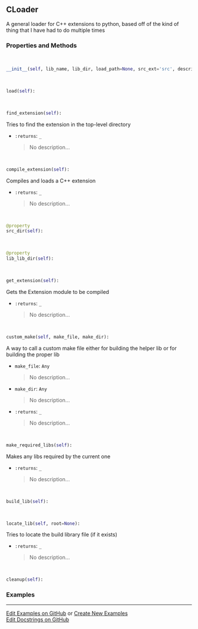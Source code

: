 ## <a id="RynLib.RynUtils.CLoader.CLoader">CLoader</a>
A general loader for C++ extensions to python, based off of the kind of thing that I have had to do multiple times

### Properties and Methods
<a id="RynLib.RynUtils.CLoader.CLoader.__init__" class="docs-object-method">&nbsp;</a>
```python
__init__(self, lib_name, lib_dir, load_path=None, src_ext='src', description='An extension module', version='1.0.0', include_dirs=None, runtime_dirs=None, linked_libs=None, macros=None, extra_link_args=None, extra_compile_args=None, extra_objects=None, source_files=None, build_script=None, requires_make=False, out_dir=None, cleanup_build=True): 
```

<a id="RynLib.RynUtils.CLoader.CLoader.load" class="docs-object-method">&nbsp;</a>
```python
load(self): 
```

<a id="RynLib.RynUtils.CLoader.CLoader.find_extension" class="docs-object-method">&nbsp;</a>
```python
find_extension(self): 
```
Tries to find the extension in the top-level directory
- `:returns`: `_`
    >No description...

<a id="RynLib.RynUtils.CLoader.CLoader.compile_extension" class="docs-object-method">&nbsp;</a>
```python
compile_extension(self): 
```
Compiles and loads a C++ extension
- `:returns`: `_`
    >No description...

<a id="RynLib.RynUtils.CLoader.CLoader.src_dir" class="docs-object-method">&nbsp;</a>
```python
@property
src_dir(self): 
```

<a id="RynLib.RynUtils.CLoader.CLoader.lib_lib_dir" class="docs-object-method">&nbsp;</a>
```python
@property
lib_lib_dir(self): 
```

<a id="RynLib.RynUtils.CLoader.CLoader.get_extension" class="docs-object-method">&nbsp;</a>
```python
get_extension(self): 
```
Gets the Extension module to be compiled
- `:returns`: `_`
    >No description...

<a id="RynLib.RynUtils.CLoader.CLoader.custom_make" class="docs-object-method">&nbsp;</a>
```python
custom_make(self, make_file, make_dir): 
```
A way to call a custom make file either for building the helper lib or for building the proper lib
- `make_file`: `Any`
    >No description...
- `make_dir`: `Any`
    >No description...
- `:returns`: `_`
    >No description...

<a id="RynLib.RynUtils.CLoader.CLoader.make_required_libs" class="docs-object-method">&nbsp;</a>
```python
make_required_libs(self): 
```
Makes any libs required by the current one
- `:returns`: `_`
    >No description...

<a id="RynLib.RynUtils.CLoader.CLoader.build_lib" class="docs-object-method">&nbsp;</a>
```python
build_lib(self): 
```

<a id="RynLib.RynUtils.CLoader.CLoader.locate_lib" class="docs-object-method">&nbsp;</a>
```python
locate_lib(self, root=None): 
```
Tries to locate the build library file (if it exists)
- `:returns`: `_`
    >No description...

<a id="RynLib.RynUtils.CLoader.CLoader.cleanup" class="docs-object-method">&nbsp;</a>
```python
cleanup(self): 
```

### Examples


___

[Edit Examples on GitHub](https://github.com/McCoyGroup/References/edit/gh-pages/Documentation/examples/RynLib/RynUtils/CLoader/CLoader.md) or 
[Create New Examples](https://github.com/McCoyGroup/References/new/gh-pages/?filename=Documentation/examples/RynLib/RynUtils/CLoader/CLoader.md) <br/>
[Edit Docstrings on GitHub](https://github.com/McCoyGroup/RynLib/edit/master/RynUtils/CLoader.py?message=Update%20Docs)